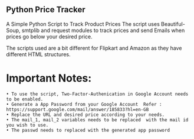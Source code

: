 ## Python Price Tracker

A Simple Python Script to Track Product Prices
The script uses Beautiful-Soup, smtplib and request modules to track prices and send Emails when prices go below your desired price.

The scripts used are a bit different for Flipkart and Amazon as they have different HTML structures.

# Important Notes:

    • To use the script, Two-Factor-Authenication in Google Account needs to be enabled. 
    • Generate a App Password from your Google Account  Refer : https://support.google.com/mail/answer/185833?hl=en-GB
    • Replace the URL and desired price according to your needs.
    • The mail_1, mail_2 variables needs to be replaced  with the mail id you wish to use. 
    • The passwd needs to replaced with the generated app password
